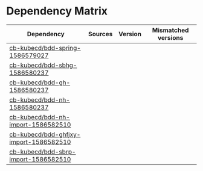 # Dependency Matrix

Dependency | Sources | Version | Mismatched versions
---------- | ------- | ------- | -------------------
[cb-kubecd/bdd-spring-1586579027](https://github.com/cb-kubecd/bdd-spring-1586579027.git) |  | []() | 
[cb-kubecd/bdd-sbhg-1586580237](https://github.com/cb-kubecd/bdd-sbhg-1586580237.git) |  | []() | 
[cb-kubecd/bdd-gh-1586580237](https://github.com/cb-kubecd/bdd-gh-1586580237.git) |  | []() | 
[cb-kubecd/bdd-nh-1586580237](https://github.com/cb-kubecd/bdd-nh-1586580237.git) |  | []() | 
[cb-kubecd/bdd-nh-import-1586582510](https://github.com/cb-kubecd/bdd-nh-import-1586582510.git) |  | []() | 
[cb-kubecd/bdd-ghfjxy-import-1586582510](https://github.com/cb-kubecd/bdd-ghfjxy-import-1586582510.git) |  | []() | 
[cb-kubecd/bdd-sbrp-import-1586582510](https://github.com/cb-kubecd/bdd-sbrp-import-1586582510.git) |  | []() | 
